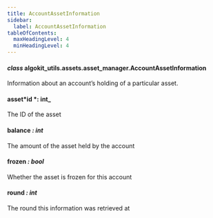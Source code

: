 ```yaml
---
title: AccountAssetInformation
sidebar:
  label: AccountAssetInformation
tableOfContents:
  maxHeadingLevel: 4
  minHeadingLevel: 4
---
```


#### _class_ algokit_utils.assets.asset_manager.AccountAssetInformation

Information about an account’s holding of a particular asset.

#### asset*id *: int\_

The ID of the asset

#### balance _: int_

The amount of the asset held by the account

#### frozen _: bool_

Whether the asset is frozen for this account

#### round _: int_

The round this information was retrieved at
